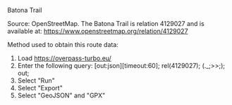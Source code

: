 Batona Trail

Source: OpenStreetMap. The Batona Trail is relation 4129027 and is available at: https://www.openstreetmap.org/relation/4129027

Method used to obtain this route data:

1. Load https://overpass-turbo.eu/
2. Enter the following query:
    [out:json][timeout:60];
    rel(4129027);
    (._;>>;);
    out;
3. Select "Run"
4. Select "Export"
5. Select "GeoJSON" and "GPX"
